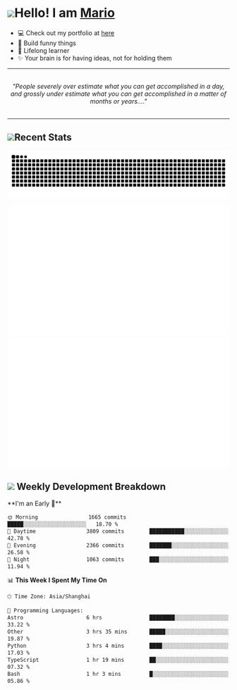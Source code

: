 <h1><a href = "#"><img src="https://media.giphy.com/media/VgCDAzcKvsR6OM0uWg/giphy.gif" width="50"></a><span>Hello! I am <a href="https://github.com/mario1in">Mario</a></span></h1>

- 💻 Check out my portfolio at [here](https://shixiong.name)
- 🔨 Build funny things
- 🚀 Lifelong learner
- ✨ Your brain is for having ideas, not for holding them

<hr/>
<br/>
<div align="center">
<i>"People severely over estimate what you can get accomplished in a day, and grossly under estimate what you can get accomplished in a matter of months or years...." </i>
</div>
<br/>
<hr/>

<h2 align="left">
  <a href="#"><img src="https://emojis.slackmojis.com/emojis/images/1643514389/3643/cool-doge.gif?1643514389" height="30"></a>Recent Stats
</h2>

<picture>
  <source
    media="(prefers-color-scheme: dark)"
    srcset="https://raw.githubusercontent.com/mario1in/mario1in/output/github-contribution-grid-snake-dark.svg"
  />
  <source
    media="(prefers-color-scheme: light)"
    srcset="https://raw.githubusercontent.com/mario1in/mario1in/output/github-contribution-grid-snake.svg"
  />
  <img
    alt="github contribution grid snake animation"
    src="https://raw.githubusercontent.com/mario1in/mario1in/output/github-contribution-grid-snake.svg"
  />
</picture>

![overview](https://raw.githubusercontent.com/mario1in/mario1in/stats-output/generated/overview.svg)
![languages](https://raw.githubusercontent.com/mario1in/mario1in/stats-output/generated/languages.svg)

<h2 align="left">
  <a href="#"><img src="https://emojis.slackmojis.com/emojis/images/1643514062/184/nyancat_big.gif?1643514062" height="30"></a> Weekly Development Breakdown
</h2>
<!--START_SECTION:waka-->
**I'm an Early 🐤** 

```text
🌞 Morning                1665 commits        █████░░░░░░░░░░░░░░░░░░░░   18.70 % 
🌆 Daytime                3809 commits        ███████████░░░░░░░░░░░░░░   42.78 % 
🌃 Evening                2366 commits        ███████░░░░░░░░░░░░░░░░░░   26.58 % 
🌙 Night                  1063 commits        ███░░░░░░░░░░░░░░░░░░░░░░   11.94 % 
```


📊 **This Week I Spent My Time On** 

```text
🕑︎ Time Zone: Asia/Shanghai

💬 Programming Languages: 
Astro                    6 hrs               ████████░░░░░░░░░░░░░░░░░   33.22 % 
Other                    3 hrs 35 mins       █████░░░░░░░░░░░░░░░░░░░░   19.87 % 
Python                   3 hrs 4 mins        ████░░░░░░░░░░░░░░░░░░░░░   17.03 % 
TypeScript               1 hr 19 mins        ██░░░░░░░░░░░░░░░░░░░░░░░   07.32 % 
Bash                     1 hr 3 mins         █░░░░░░░░░░░░░░░░░░░░░░░░   05.86 % 
```


<!--END_SECTION:waka-->

